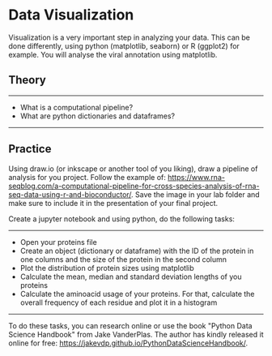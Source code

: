 # Data Visualization

Visualization is a very important step in analyzing your data. This can be done differently, using python (matplotlib, seaborn) or R (ggplot2) for example. You will analyse the viral annotation using matplotlib.  

## Theory

-----

- What is a computational pipeline?
- What are python dictionaries and dataframes?

-----

## Practice

Using draw.io (or inkscape or another tool of you liking), draw a pipeline of analysis for you project. Follow the example of: https://www.rna-seqblog.com/a-computational-pipeline-for-cross-species-analysis-of-rna-seq-data-using-r-and-bioconductor/. Save the image in your lab folder and make sure to include it in the presentation of your final project.  

Create a jupyter notebook and using python, do the following tasks:

-----

- Open your proteins file
- Create an object (dictionary or dataframe) with the ID of the protein in one columns and the size of the protein in the second column
- Plot the distribution of protein sizes using matplotlib
- Calculate the mean, median and standard deviation lengths of you proteins
- Calculate the aminoacid usage of your proteins. For that, calculate the overall frequency of each residue and plot it in a histogram
  
-----

To do these tasks, you can research online or use the book "Python Data Science Handbook" from Jake VanderPlas. The author has kindly released it online for free: https://jakevdp.github.io/PythonDataScienceHandbook/.
